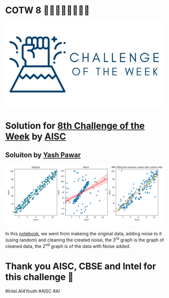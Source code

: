 # COTW 8 🎉🎉🎉🎉🎉🎉🎉🎉
![COTW-image](https://raw.githubusercontent.com/yashppawar/COTW-8/main/assets/cotw.png)

# Solution for [8th Challenge of the Week](https://aistudent.community/single_event/71) by [AISC](https://aistudent.community/)

## Soluiton by [Yash Pawar](https://github.com/yashppawar)

![Result of data cleaning](./assets/result.png)

In this [notebook](./cotw-8-yashppawar.ipynb), we went from makeing the original data, adding noise to it (using random) and cleaning the created noise, the 3<sup>rd</sup> graph is the graph of cleaned data, the 2<sup>nd</sup> graph is of the data with Noise added.

# Thank you AISC, CBSE and Intel for this challenge 👏
#Intel.AI4Youth #AISC #AI
